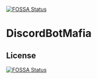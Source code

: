 [![FOSSA Status](https://app.fossa.com/api/projects/git%2Bgithub.com%2FBasefilespython%2FDiscordBotMafia.svg?type=shield)](https://app.fossa.com/projects/git%2Bgithub.com%2FBasefilespython%2FDiscordBotMafia?ref=badge_shield)

# DiscordBotMafia

## License
[![FOSSA Status](https://app.fossa.com/api/projects/git%2Bgithub.com%2FBasefilespython%2FDiscordBotMafia.svg?type=large)](https://app.fossa.com/projects/git%2Bgithub.com%2FBasefilespython%2FDiscordBotMafia?ref=badge_large)